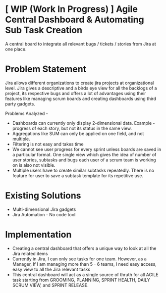 # [ WIP (Work In Progress) ] Agile Central Dashboard & Automating Sub Task Creation
A central board to integrate all relevant bugs / tickets / stories from Jira at one place.

# Problem Statement
Jira allows different organizations to create jira projects at organizational level. Jira gives a descriptive and a birds eye view for all the backlogs of a project, its respective bugs and offers a lot of advantages using their features like managing scrum boards and creating dashboards using third party gadgets.

Problems Analyzed -
- Dashboards can currently only display 2-dimensional data. Example - progress of each story, but not its status in the same view.
- Aggregations like SUM can only be applied on one field, and not multiple.
- Filtering is not easy and takes time
- We cannot see user progress for every sprint unless boards are saved in a particular format. One single view which gives the idea of number of user stories, subtasks and bugs each user of a scrum team is working on is also not visible.
- Multiple users have to create similar subtasks repeatedly. There is no feature for user to save a subtask template for its repetitive use.

# Existing Solutions

- Multi-dimensional Jira gadgets
- Jira Automation - No code tool

# Implementation

- Creating a central dashboard that offers a unique way to look at all the Jira related items
- Currently in Jira, I can only see tasks for one team. However, as a Manager, If I am managing more than 5 - 6 teams, I need easy access, easy view to all the Jira relevant tasks
- This central dashboard will act as a single source of thruth for all AGILE task starting from GROOMING, PLANNING, SPRINT HEALTH, DAILY SCRUM VIEW, and SPRINT RELEASE.





